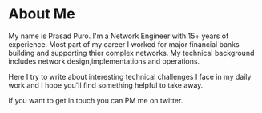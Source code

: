# About Me
My name is Prasad Puro. I'm a Network Engineer with 15+ years of experience. Most part of my career I worked for major financial banks building and supporting thier complex networks. My technical background includes network design,implementations and operations.

Here I try to write about interesting technical challenges I face in my daily work and I hope you'll find something helpful to take away.

If you want to get in touch you can PM me on twitter.
